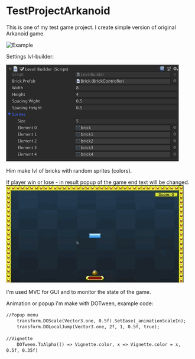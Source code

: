 # TestProjectArkanoid
This is one of my test game project. I create simple version of original Arkanoid game. 

![](https://github.com/Alex03Y/TestProjectArkanoid/blob/master/Pictures/ExampleGamePlayHighFps.gif "Example")

Settings lvl-builder:

![](https://github.com/Alex03Y/TestProjectArkanoid/blob/master/Pictures/Lvl%20Builder.png "Lvl-Builder")

Him make lvl of bricks with random sprites (colors).

If player win or lose -  in result popup of the game end text will be changed.
![End Game Popup](https://github.com/Alex03Y/TestProjectArkanoid/blob/master/Pictures/WinPopup.gif "End Game Popup")


I'm used MVC for GUI and to monitor the state of the game. 
[](https://github.com/Alex03Y/TestProjectArkanoid/blob/master/Pictures/MVC%20and%20ObserverPattern.png "MVC and ObserverPattern")

Animation or popup i'm make with DOTween, example code:
```
//Popup menu
    transform.DOScale(Vector3.one, 0.5f).SetEase(_animationScaleIn);
    transform.DOLocalJump(Vector3.one, 2f, 1, 0.5f, true);

//Vignette
    DOTween.ToAlpha(() => Vignette.color, x => Vignette.color = x, 0.5f, 0.35f)

```
